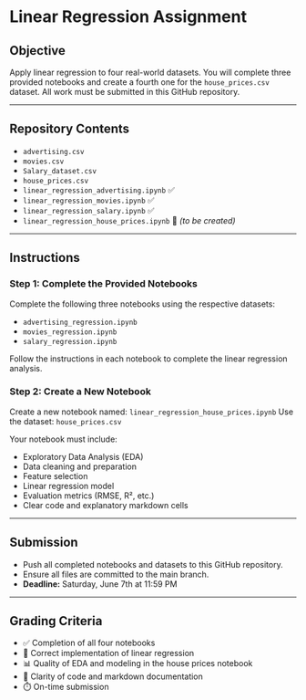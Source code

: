 # Linear Regression Assignment

## Objective

Apply linear regression to four real-world datasets. You will complete three provided notebooks and create a fourth one for the `house_prices.csv` dataset. All work must be submitted in this GitHub repository.

---

## Repository Contents

- `advertising.csv`  
- `movies.csv`  
- `Salary_dataset.csv`  
- `house_prices.csv`  
- `linear_regression_advertising.ipynb` ✅  
- `linear_regression_movies.ipynb` ✅  
- `linear_regression_salary.ipynb` ✅  
- `linear_regression_house_prices.ipynb` 🚧 *(to be created)*

---

## Instructions

### Step 1: Complete the Provided Notebooks
Complete the following three notebooks using the respective datasets:
- `advertising_regression.ipynb`
- `movies_regression.ipynb`
- `salary_regression.ipynb`

Follow the instructions in each notebook to complete the linear regression analysis.

### Step 2: Create a New Notebook
Create a new notebook named: `linear_regression_house_prices.ipynb`
Use the dataset: `house_prices.csv`  

Your notebook must include:
- Exploratory Data Analysis (EDA)
- Data cleaning and preparation
- Feature selection
- Linear regression model
- Evaluation metrics (RMSE, R², etc.)
- Clear code and explanatory markdown cells

---

## Submission

- Push all completed notebooks and datasets to this GitHub repository.
- Ensure all files are committed to the main branch.
- **Deadline:** Saturday, June 7th at 11:59 PM

---

## Grading Criteria

- ✅ Completion of all four notebooks  
- 🧠 Correct implementation of linear regression  
- 📊 Quality of EDA and modeling in the house prices notebook  
- 🧾 Clarity of code and markdown documentation  
- ⏱️ On-time submission

